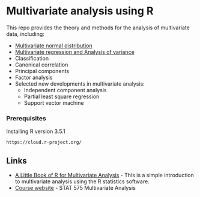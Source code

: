 # Multivariate analysis using R
This repo provides the theory and methods for the analysis of multivariate data, including:
* [Multivariate normal distribution](http://www.maths.manchester.ac.uk/~mkt/MT3732%20(MVA)/Notes/MVA_Section3.pdf) 
* [Multivariate regression and Analysis of variance](https://www.researchgate.net/publication/51046127_Introduction_to_Multivariate_Regression_Analysis)
* Classification
* Canonical correlation
* Principal components
* Factor analysis
* Selected new developments in multivariate analysis:  
   * Independent component analysis
   * Partial least square regression 
   * Support vector machine



### Prerequisites

Installing R version 3.5.1
```
https://cloud.r-project.org/
```

## Links

* [A Little Book of R for Multivariate Analysis](https://little-book-of-r-for-multivariate-analysis.readthedocs.io/en/latest/) - This is a simple introduction to multivariate analysis using the R statistics software.
* [Course website](http://www.mathstat.ualberta.ca/~wiens/stat575/stat575.html) - STAT 575 Multivariate Analysis
